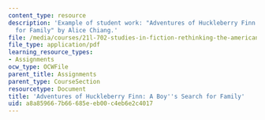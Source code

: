 ```yaml
---
content_type: resource
description: 'Example of student work: "Adventures of Huckleberry Finn: A Boy''s Search
  for Family" by Alice Chiang.'
file: /media/courses/21l-702-studies-in-fiction-rethinking-the-american-masterpiece-fall-2007/a8a859667b66685eeb00c4eb6e2c4017_achiang_essay3.pdf
file_type: application/pdf
learning_resource_types:
- Assignments
ocw_type: OCWFile
parent_title: Assignments
parent_type: CourseSection
resourcetype: Document
title: 'Adventures of Huckleberry Finn: A Boy''s Search for Family'
uid: a8a85966-7b66-685e-eb00-c4eb6e2c4017
---
```

